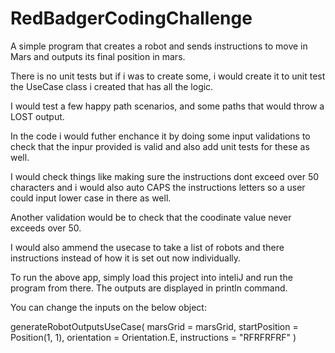 # RedBadgerCodingChallenge

A simple program that creates a robot and sends instructions to move in Mars and outputs its final position in mars.

There is no unit tests but if i was to create some, i would create it to unit test the UseCase class i created that has all the logic.

I would test a few happy path scenarios, and some paths that would throw a LOST output.

In the code i would futher enchance it by doing some input validations to check that the inpur provided is valid and also add unit tests for these as well.

I would check things like making sure the instructions dont exceed over 50 characters and i would also auto CAPS the instructions letters so a user could input lower case in there as well.

Another validation would be to check that the coodinate value never exceeds over 50.

I would also ammend the usecase to take a list of robots and there instructions instead of how it is set out now individually.

To run the above app, simply load this project into inteliJ and run the program from there. The outputs are displayed in println command.

You can change the inputs on the below object:
    
   generateRobotOutputsUseCase(
        marsGrid = marsGrid,
        startPosition = Position(1, 1),
        orientation = Orientation.E,
        instructions = "RFRFRFRF"
    )
    
